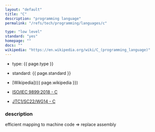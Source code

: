 ```yaml
---
layout: "default"
title: "C"
description: "programming language"
permalink: "/refs/tech/programming/languages/c"

type: "low level"
standard: "yes"
homepage: ""
docs: ""
wikipedia: "https://en.wikipedia.org/wiki/C_(programming_language)"
---
```


- type: {{ page.type }}
- standard: {{ page.standard }}

- [Wikipedia]({{ page.wikipedia }})
- [ISO/IEC 9899:2018 - C](https://www.iso.org/standard/74528.html)
- [JTC1/SC22/WG14 - C](http://www.open-std.org/jtc1/sc22/wg14/)

### description

efficient mapping to machine code ⇒ replace assembly
